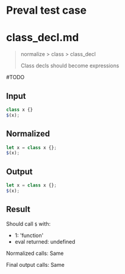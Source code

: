 # Preval test case

# class_decl.md

> normalize > class > class_decl
>
> Class decls should become expressions

#TODO

## Input

`````js filename=intro
class x {}
$(x);
`````

## Normalized

`````js filename=intro
let x = class x {};
$(x);
`````

## Output

`````js filename=intro
let x = class x {};
$(x);
`````

## Result

Should call `$` with:
 - 1: 'function'
 - eval returned: undefined

Normalized calls: Same

Final output calls: Same
